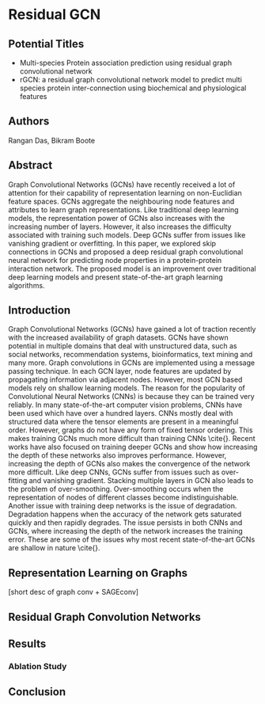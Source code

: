 
# Residual GCN

## Potential Titles
- Multi-species Protein association prediction using residual graph convolutional network
- rGCN: a residual graph convolutional network model to predict multi species protein inter-connection using biochemical and physiological features

## Authors

Rangan Das, Bikram Boote

## Abstract

Graph Convolutional Networks (GCNs) have recently received a lot of attention for their capability of representation learning on non-Euclidian feature spaces. GCNs aggregate the neighbouring node features and attributes to learn graph representations. Like traditional deep learning models, the representation power of GCNs also increases with the increasing number of layers. However, it also increases the difficulty associated with training such models. Deep GCNs suffer from issues like vanishing gradient or overfitting. In this paper, we explored skip connections in GCNs and proposed a deep residual graph convolutional neural network for predicting node properties in a protein-protein interaction network. The proposed model is an improvement over traditional deep learning models and present state-of-the-art graph learning algorithms. 




## Introduction

Graph Convolutional Networks (GCNs) have gained a lot of traction recently with the increased availability of graph datasets. GCNs have shown potential in multiple domains that deal with unstructured data, such as social networks, recommendation systems, bioinformatics, text mining and many more. Graph convolutions in GCNs are implemented using a message passing technique. In each GCN layer, node features are updated by propagating information via adjacent nodes. However, most GCN based models rely on shallow learning models.
The reason for the popularity of Convolutional Neural Networks (CNNs) is because they can be trained very reliably. In many state-of-the-art computer vision problems, CNNs have been used which have over a hundred layers. CNNs mostly deal with structured data where the tensor elements are present in a meaningful order. However, graphs do not have any form of fixed tensor ordering. This makes training GCNs much more difficult than training CNNs \cite{}.
Recent works have also focused on training deeper GCNs and show how increasing the depth of these networks also improves performance. However, increasing the depth of GCNs also makes the convergence of the network more difficult. Like deep CNNs, GCNs suffer from issues such as over-fitting and vanishing gradient. Stacking multiple layers in GCN also leads to the problem of over-smoothing. Over-smoothing occurs when the representation of nodes of different classes become indistinguishable. Another issue with training deep networks is the issue of degradation. Degradation happens when the accuracy of the network gets saturated quickly and then rapidly degrades. The issue persists in both CNNs and GCNs, where increasing the depth of the network increases the training error. These are some of the issues why most recent state-of-the-art GCNs are shallow in nature \cite{}.



## Representation Learning on Graphs
[short desc of graph conv + SAGEconv]

## Residual Graph Convolution Networks

## Results
### Ablation Study

## Conclusion



